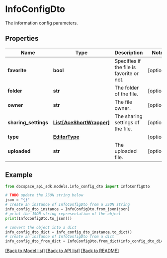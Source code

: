# InfoConfigDto
The information config parameters.

## Properties

Name | Type | Description | Notes
------------ | ------------- | ------------- | -------------
**favorite** | **bool** | Specifies if the file is favorite or not. | [optional] 
**folder** | **str** | The folder of the file. | [optional] 
**owner** | **str** | The file owner. | [optional] 
**sharing_settings** | [**List[AceShortWrapper]**](AceShortWrapper.md) | The sharing settings of the file. | [optional] 
**type** | [**EditorType**](EditorType.md) |  | [optional] 
**uploaded** | **str** | The uploaded file. | [optional] 

## Example

```python
from docspace_api_sdk.models.info_config_dto import InfoConfigDto

# TODO update the JSON string below
json = "{}"
# create an instance of InfoConfigDto from a JSON string
info_config_dto_instance = InfoConfigDto.from_json(json)
# print the JSON string representation of the object
print(InfoConfigDto.to_json())

# convert the object into a dict
info_config_dto_dict = info_config_dto_instance.to_dict()
# create an instance of InfoConfigDto from a dict
info_config_dto_from_dict = InfoConfigDto.from_dict(info_config_dto_dict)
```
[[Back to Model list]](../README.md#documentation-for-models) [[Back to API list]](../README.md#documentation-for-api-endpoints) [[Back to README]](../README.md)


